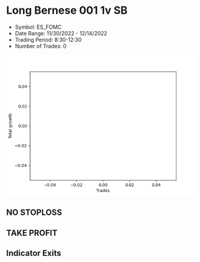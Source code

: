 # Long Bernese 001 1v SB 
- Symbol: ES_FOMC
- Date Range: 11/30/2022 - 12/14/2022
- Trading Period: 8:30-12:30
- Number of Trades: 0

![Plot](LongBernese0011vSBES_FOMC.png)
## NO STOPLOSS














## TAKE PROFIT











## Indicator Exits

